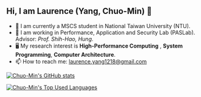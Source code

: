 ## Hi, I am Laurence (Yang, Chuo-Min) 👋

- 🔭 I am currently a MSCS student in National Taiwan University (NTU).
- 📖 I am working in Performance, Application and Security Lab (PASLab). Advisor: *Prof. Shih-Hao, Hung*.
- 🖥️ My research interest is **High-Performance Computing** , **System Programming**, **Computer Architecture**.
- 📫 How to reach me: laurence.yang1218@gmail.com

[![Chuo-Min's GitHub stats](https://github-readme-stats.vercel.app/api?username=cmyang1218&show_icons=true&theme=darcula)](https://github.com/anuraghazra/github-readme-stats)

[![Chuo-Min's Top Used Languages](https://github-readme-stats.vercel.app/api/top-langs/?username=cmyang)](https://github.com/anuraghazra/github-readme-stats)
<!--
**cmyang1218/cmyang1218** is a ✨ _special_ ✨ repository because its `README.md` (this file) appears on your GitHub profile.

Here are some ideas to get you started:

- 🔭 I’m currently working on ...
- 🌱 I’m currently learning ...
- 👯 I’m looking to collaborate on ...
- 🤔 I’m looking for help with ...
- 💬 Ask me about ...
- 📫 How to reach me: ...
- 😄 Pronouns: ...
- ⚡ Fun fact: ...
-->
